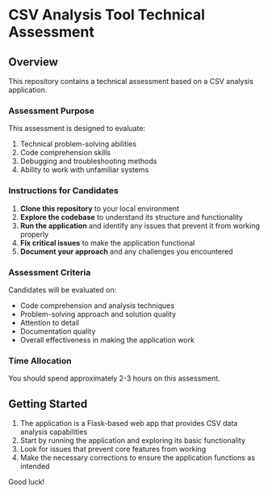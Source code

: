 # CSV Analysis Tool Technical Assessment

## Overview

This repository contains a technical assessment based on a CSV analysis application.

### Assessment Purpose

This assessment is designed to evaluate:

1. Technical problem-solving abilities
2. Code comprehension skills
3. Debugging and troubleshooting methods
4. Ability to work with unfamiliar systems

### Instructions for Candidates

1. **Clone this repository** to your local environment
2. **Explore the codebase** to understand its structure and functionality
3. **Run the application** and identify any issues that prevent it from working properly
4. **Fix critical issues** to make the application functional
5. **Document your approach** and any challenges you encountered

### Assessment Criteria

Candidates will be evaluated on:

- Code comprehension and analysis techniques
- Problem-solving approach and solution quality
- Attention to detail
- Documentation quality
- Overall effectiveness in making the application work

### Time Allocation

You should spend approximately 2-3 hours on this assessment.

## Getting Started

1. The application is a Flask-based web app that provides CSV data analysis capabilities
2. Start by running the application and exploring its basic functionality
3. Look for issues that prevent core features from working
4. Make the necessary corrections to ensure the application functions as intended

Good luck!
